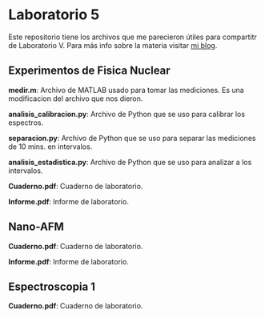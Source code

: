 # Laboratorio 5

Este repositorio tiene los archivos que me parecieron útiles para compartitr de Laboratorio V. Para más info sobre la materia visitar [mi blog](elrepositoriodefede.wordpress.com/materias/laboratorio-v/).

## Experimentos de Fisica Nuclear

**medir.m**: Archivo de MATLAB usado para tomar las mediciones. Es una modificacion del archivo que nos dieron.

**analisis_calibracion.py**: Archivo de Python que se uso para calibrar los espectros.

**separacion.py**: Archivo de Python que se uso para separar las mediciones de 10 mins. en intervalos.

**analisis_estadistica.py**: Archivo de Python que se uso para analizar a los intervalos.

**Cuaderno.pdf**: Cuaderno de laboratorio.

**Informe.pdf**: Informe de laboratorio.

## Nano-AFM

**Cuaderno.pdf**: Cuaderno de laboratorio.

**Informe.pdf**: Informe de laboratorio.

## Espectroscopia 1

**Cuaderno.pdf**: Cuaderno de laboratorio.
